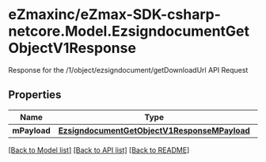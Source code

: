# eZmaxinc/eZmax-SDK-csharp-netcore.Model.EzsigndocumentGetObjectV1Response
Response for the /1/object/ezsigndocument/getDownloadUrl API Request
## Properties

Name | Type | Description | Notes
------------ | ------------- | ------------- | -------------
**mPayload** | [**EzsigndocumentGetObjectV1ResponseMPayload**](EzsigndocumentGetObjectV1ResponseMPayload.md) |  | 

[[Back to Model list]](../README.md#documentation-for-models) [[Back to API list]](../README.md#documentation-for-api-endpoints) [[Back to README]](../README.md)

